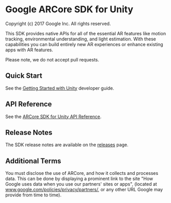 Google ARCore SDK for Unity
=====================
Copyright (c) 2017 Google Inc.  All rights reserved.


This SDK provides native APIs for all of the essential AR features like motion tracking, environmental understanding, and light estimation. With these capabilities you can build entirely new AR experiences or enhance existing apps with AR features.

Please note, we do not accept pull requests.

## Quick Start

See the [Getting Started with Unity](//developers.google.com/ar/develop/unity/getting-started) developer guide.


## API Reference

See the [ARCore SDK for Unity API Reference](//developers.google.com/ar/reference/unity).


## Release Notes

The SDK release notes are available on the [releases](//github.com/google-ar/arcore-unity-sdk/releases) page.

## Additional Terms

You must disclose the use of ARCore, and how it collects and processes data. This can be done by displaying a prominent link to the site "How Google uses data when you use our partners' sites or apps", (located at www.google.com/policies/privacy/partners/, or any other URL Google may provide from time to time).

